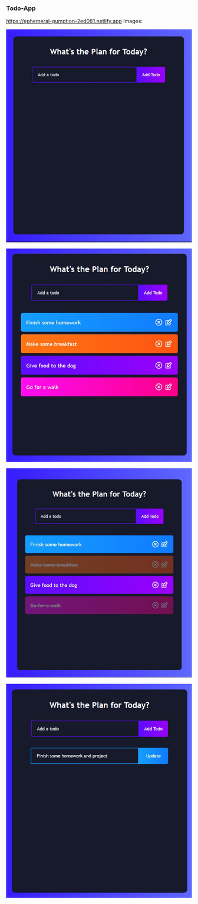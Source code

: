 ### Todo-App
https://ephemeral-gumption-2ed081.netlify.app
Images:

![](https://github.com/Anant-Singh1/todo-app-main/blob/master/ss/Screenshot%202022-08-16%20071645.jpg)

![](https://github.com/Anant-Singh1/todo-app-main/blob/master/ss/Screenshot%202022-08-16%20071850.jpg)

![](https://github.com/Anant-Singh1/todo-app-main/blob/master/ss/Screenshot%202022-08-16%20071914.jpg)

![](https://github.com/Anant-Singh1/todo-app-main/blob/master/ss/Screenshot%202022-08-16%20071946.jpg)
